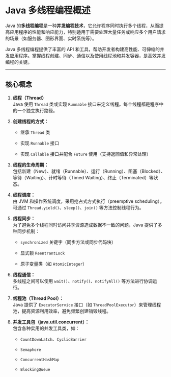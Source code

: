 
# Java 多线程编程概述

Java 的**多线程编程**是一种**并发编程技术**，它允许程序同时执行多个线程，从而提高应用程序的性能和响应能力，特别适用于需要处理大量任务或响应多个用户请求的场景（如服务器、图形界面、实时系统等）。

Java 多线程编程提供了丰富的 API 和工具，帮助开发者构建高性能、可伸缩的并发应用程序。掌握线程创建、同步、通信以及使用线程池和并发容器，是高效并发编程的关键。

---

## 核心概念

1. **线程（Thread）**  
    Java 使用 `Thread` 类或实现 `Runnable` 接口来定义线程。每个线程都是程序中的一个独立执行路径。
    
2. **创建线程的方式：**
    
    - 继承 `Thread` 类
        
    - 实现 `Runnable` 接口
        
    - 实现 `Callable` 接口并配合 `Future` 使用（支持返回值和异常处理）
        
3. **线程的生命周期：**  
    包括新建（New）、就绪（Runnable）、运行（Running）、阻塞（Blocked）、等待（Waiting）、计时等待（Timed Waiting）、终止（Terminated）等状态。
    
4. **线程调度：**  
    由 JVM 和操作系统调度，采用抢占式方式执行（preemptive scheduling）。可通过 `Thread.yield()`、`sleep()`、`join()` 等方法控制线程行为。
    
5. **线程同步：**  
    为了避免多个线程同时访问共享资源造成数据不一致的问题，Java 提供了多种同步机制：
    
    - `synchronized` 关键字（同步方法或同步代码块）
        
    - 显式锁 `ReentrantLock`
        
    - 原子变量类（如 `AtomicInteger`）
        
6. **线程通信：**  
    多线程之间可以使用 `wait()`、`notify()`、`notifyAll()` 等方法进行协调运行。
    
7. **线程池（Thread Pool）：**  
    Java 提供了 `ExecutorService` 接口（如 `ThreadPoolExecutor`）来管理线程池，提高资源利用效率，避免频繁创建销毁线程。
    
8. **并发工具包（java.util.concurrent）：**  
    包含各种实用的并发工具类，如：
    
    - `CountDownLatch`、`CyclicBarrier`
        
    - `Semaphore`
        
    - `ConcurrentHashMap`
        
    - `BlockingQueue`
        
